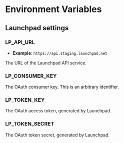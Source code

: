 # Environment Variables

## Launchpad settings

### LP\_API\_URL

- **Example**: `https://api.staging.launchpad.net`

The URL of the Launchpad API service.

### LP\_CONSUMER\_KEY

The OAuth consumer key.  This is an arbitrary identifier.

### LP\_TOKEN\_KEY

The OAuth access token, generated by Launchpad.

### LP\_TOKEN\_SECRET

The OAuth token secret, generated by Launchpad.
